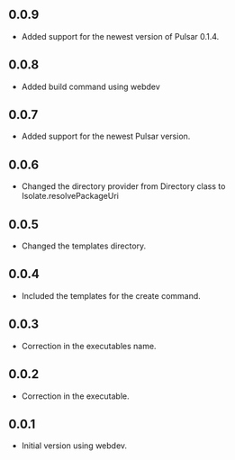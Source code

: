 ## 0.0.9
- Added support for the newest version of Pulsar 0.1.4.

## 0.0.8
- Added build command using webdev

## 0.0.7
- Added support for the newest Pulsar version.

## 0.0.6
- Changed the directory provider from Directory class to Isolate.resolvePackageUri

## 0.0.5
- Changed the templates directory.

## 0.0.4
- Included the templates for the create command.

## 0.0.3
- Correction in the executables name.

## 0.0.2
- Correction in the executable.

## 0.0.1

- Initial version using webdev.
